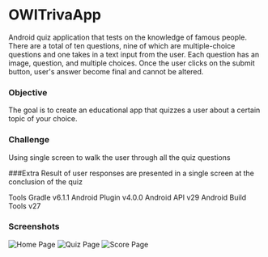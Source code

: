 # OWITrivaApp

Android quiz application that tests on the knowledge of famous people. There are a total of ten questions, nine of which are multiple-choice questions and one takes in a text input from the user. Each question has an image, question, and multiple choices. Once the user clicks on the submit button, user's answer become final and cannot be altered.

### Objective
The goal is to create an educational app that quizzes a user about a certain topic of your choice.

### Challenge
Using single screen to walk the user through all the quiz questions

###Extra
Result of user responses are presented in a single screen at the conclusion of the quiz

Tools
Gradle v6.1.1
Android Plugin v4.0.0
Android API v29
Android Build Tools v27

### Screenshots

![Home Page](https://drive.google.com/drive/folders/1W_WRQQJ6Yq-e1USFM1qkLeaQihRFtlSX)
![Quiz Page](https://drive.google.com/drive/folders/1W_WRQQJ6Yq-e1USFM1qkLeaQihRFtlSX)
![Score Page](https://drive.google.com/drive/folders/1W_WRQQJ6Yq-e1USFM1qkLeaQihRFtlSX)
